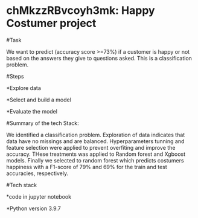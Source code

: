 # chMkzzRBvcoyh3mk: Happy Costumer project

#Task

We want to predict (accuracy score >=73%) if a customer is happy or not based on the answers they give to questions asked. This is a classification problem.

#Steps

*Explore data

*Select and build a model

*Evaluate the model

#Summary of the tech Stack: 

We identified a classification problem. Exploration of data indicates that data have no missings and are balanced.
Hyperparameters tunning and feature selection were applied to prevent overfiting and improve the accuracy.
THese treatments was applied to Random forest and Xgboost models. Finally we selected to random forest 
which predicts costumers happiness with a F1-score of 79% and 69% for the train and test accuracies, respectively.

#Tech stack

*code in jupyter notebook

*Python version 3.9.7
